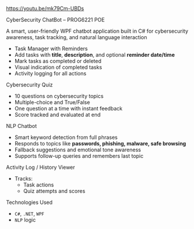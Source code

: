 https://youtu.be/mk79Cm-UBDs

CyberSecurity ChatBot – PROG6221 POE

A smart, user-friendly WPF chatbot application built in C# for cybersecurity awareness, task tracking, and natural language interaction

- Task Manager with Reminders
- Add tasks with **title**, **description**, and optional **reminder date/time**
- Mark tasks as completed or deleted
- Visual indication of completed tasks
- Activity logging for all actions

Cybersecurity Quiz
- 10 questions on cybersecurity topics
- Multiple-choice and True/False
- One question at a time with instant feedback
- Score tracked and evaluated at end

NLP Chatbot
- Smart keyword detection from full phrases
- Responds to topics like **passwords, phishing, malware, safe browsing**
- Fallback suggestions and emotional tone awareness
- Supports follow-up queries and remembers last topic

Activity Log / History Viewer
- Tracks:
  - Task actions 
  - Quiz attempts and scores

 Technologies Used
- `C#`, `.NET`, `WPF`
- `NLP` logic 
